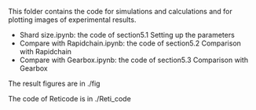 <!-- @format -->

This folder contains the code for simulations and calculations and for plotting images of experimental results.

- Shard size.ipynb: the code of section5.1 Setting up the parameters
- Compare with Rapidchain.ipynb: the code of section5.2 Comparison with Rapidchain
- Compare with Gearbox.ipynb: the code of section5.3 Comparison with Gearbox

The result figures are in ./fig

The code of Reticode is in  ./Reti_code
